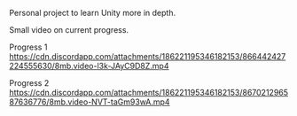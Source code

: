Personal project to learn Unity more in depth.

Small video on current progress.

Progress 1
https://cdn.discordapp.com/attachments/186221195346182153/866442427224555630/8mb.video-l3k-JAyC9D8Z.mp4

Progress 2
https://cdn.discordapp.com/attachments/186221195346182153/867021296587636776/8mb.video-NVT-taGm93wA.mp4
